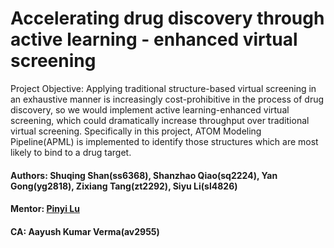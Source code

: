 # Accelerating drug discovery through active learning - enhanced virtual screening

Project Objective: 
Applying traditional structure-based virtual screening in an exhaustive manner is increasingly cost-prohibitive in the process of drug discovery, so we would implement active learning-enhanced virtual screening, which could dramatically increase throughput over traditional virtual screening. Specifically in this project, ATOM Modeling Pipeline(APML) is implemented to identify those structures which are most likely to bind to a drug target. 



#### Authors: Shuqing Shan(ss6368), Shanzhao Qiao(sq2224), Yan Gong(yg2818), Zixiang Tang(zt2292), Siyu Li(sl4826)

#### Mentor: [Pinyi Lu](https://github.com/Hokiee)

#### CA: Aayush Kumar Verma(av2955)
